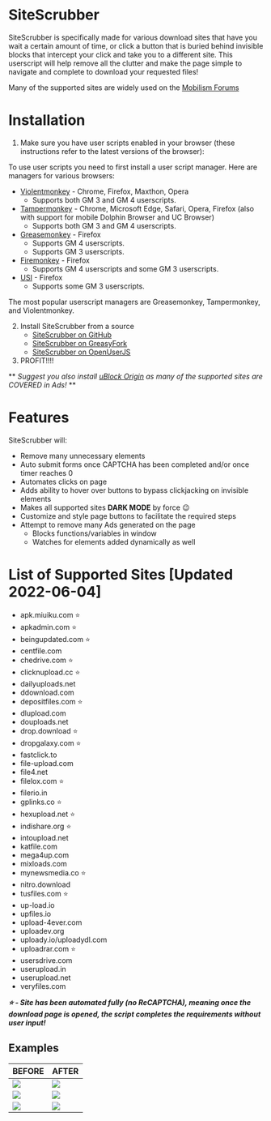 
# SiteScrubber
SiteScrubber is specifically made for various download sites that have you wait a certain amount of time, or click a button that is buried behind invisible blocks that intercept your click and take you to a different site. This userscript will help remove all the clutter and make the page simple to navigate and complete to download your requested files!

Many of the supported sites are widely used on the [Mobilism Forums](https://forum.mobilism.org/)

# Installation

1. Make sure you have user scripts enabled in your browser (these instructions refer to the latest versions of the browser):

To use user scripts you need to first install a user script manager. Here are managers for various browsers:

- [Violentmonkey](https://violentmonkey.github.io/) - Chrome, Firefox, Maxthon, Opera
  - Supports both GM 3 and GM 4 userscripts.
- [Tampermonkey](https://tampermonkey.net/) - Chrome, Microsoft Edge, Safari, Opera, Firefox (also with support for mobile Dolphin Browser and UC Browser)
  - Supports both GM 3 and GM 4 userscripts.
- [Greasemonkey](http://www.greasespot.net/) - Firefox
  - Supports GM 4 userscripts.
  - Supports GM 3 userscripts.
- [Firemonkey](https://addons.mozilla.org/firefox/addon/firemonkey/) - Firefox
  - Supports GM 4 userscripts and some GM 3 userscripts.
- [USI](https://addons.mozilla.org/firefox/addon/userunified-script-injector/) - Firefox
  - Supports some GM 3 userscripts.

The most popular userscript managers are Greasemonkey, Tampermonkey, and Violentmonkey.

2. Install SiteScrubber from a source
	- [SiteScrubber on GitHub](https://github.com/PrimePlaya24/dl-site-scrubber/raw/master/dist/SiteScrubber.user.js)
	- [SiteScrubber on GreasyFork](https://greasyfork.org/en/scripts/426078-sitescrubber)
	- [SiteScrubber on OpenUserJS](https://openuserjs.org/scripts/PrimePlaya24/SiteScrubber)
3. PROFIT!!!!

** *Suggest you also install [uBlock Origin](https://github.com/gorhill/uBlock) as many of the supported sites are COVERED in Ads!* **

# Features
SiteScrubber will:

 - Remove many unnecessary elements
 - Auto submit forms once CAPTCHA has been completed and/or once timer reaches 0
 - Automates clicks on page
 - Adds ability to hover over buttons to bypass clickjacking on invisible elements
 - Makes all supported sites **DARK MODE** by force 😉
 - Customize and style page buttons to facilitate the required steps
 - Attempt to remove many Ads generated on the page
    - Blocks functions/variables in window
    - Watches for elements added dynamically as well


# List of Supported Sites [Updated 2022-06-04]
- apk.miuiku.com ⭐
- apkadmin.com ⭐
- beingupdated.com ⭐
- centfile.com
- chedrive.com ⭐
- clicknupload.cc ⭐
- dailyuploads.net
- ddownload.com
- depositfiles.com ⭐
- dlupload.com
- douploads.net
- drop.download ⭐
- dropgalaxy.com ⭐
- fastclick.to
- file-upload.com
- file4.net
- filelox.com ⭐
- filerio.in
- gplinks.co ⭐
- hexupload.net ⭐
- indishare.org ⭐
- intoupload.net
- katfile.com
- mega4up.com
- mixloads.com
- mynewsmedia.co ⭐
- nitro.download
- tusfiles.com ⭐
- up-load.io
- upfiles.io
- upload-4ever.com
- uploadev.org
- uploady.io/uploadydl.com
- uploadrar.com ⭐
- usersdrive.com
- userupload.in
- userupload.net
- veryfiles.com

***⭐ - Site has been automated fully (no ReCAPTCHA), meaning once the download page is opened, the script completes the requirements without user input!***

## Examples

| BEFORE | AFTER |
| - | - |
|![](https://github.com/PrimePlaya24/dl-site-scrubber/raw/master/examples/apkadmin.com-before.jpg) | ![](https://github.com/PrimePlaya24/dl-site-scrubber/raw/master/examples/apkadmin.com-after.jpg) |
| ![](https://github.com/PrimePlaya24/dl-site-scrubber/raw/master/examples//mixloads.com-before.jpg) | ![](https://github.com/PrimePlaya24/dl-site-scrubber/raw/master/examples/mixloads.com-after.jpg) |
| ![](https://github.com/PrimePlaya24/dl-site-scrubber/raw/master/examples//upload-4ever.com-before.jpg) | ![](https://github.com/PrimePlaya24/dl-site-scrubber/raw/master/examples/upload-4ever.com-after.jpg) |
